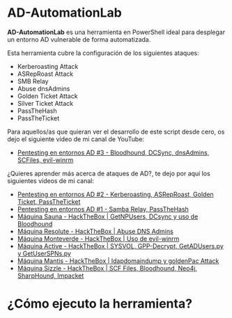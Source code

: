 # AD-AutomationLab

**AD-AutomationLab** es una herramienta en PowerShell ideal para desplegar un entorno AD vulnerable de forma automatizada.

Esta herramienta cubre la configuración de los siguientes ataques:

* Kerberoasting Attack
* ASRepRoast Attack
* SMB Relay
* Abuse dnsAdmins
* Golden Ticket Attack
* Silver Ticket Attack
* PassTheHash
* PassTheTicket

Para aquellos/as que quieran ver el desarrollo de este script desde cero, os dejo el siguiente vídeo de mi canal de YouTube:

- [Pentesting en entornos AD #3 - Bloodhound, DCSync, dnsAdmins, SCFiles, evil-winrm](https://www.youtube.com/watch?v=7z7So-2XVis)

¿Quieres aprender más acerca de ataques de AD?, te dejo por aquí los siguientes vídeos de mi canal:

- [Pentesting en entornos AD #2 - Kerberoasting, ASRepRoast, Golden Ticket, PassTheTicket](https://www.youtube.com/watch?v=KYFlvFfh-Js)
- [Pentesting en entornos AD #1 - Samba Relay, PassTheHash](https://www.youtube.com/watch?v=LLevcaB4qew)
- [Máquina Sauna - HackTheBox | GetNPUsers, DCsync y uso de Bloodhound ](https://www.youtube.com/watch?v=3pnyfi8Fn6g)
- [Máquina Resolute - HackTheBox | Abuse DNS Admins](https://www.youtube.com/watch?v=4WuUXboQBh0)
- [Máquina Monteverde - HackTheBox | Uso de evil-winrm](https://www.youtube.com/watch?v=3jOlFPy8Ug0)
- [Máquina Active - HackTheBox | SYSVOL, GPP-Decrypt, GetADUsers.py y GetUserSPNs.py](https://www.youtube.com/watch?v=bFmBBgncY4o)
- [Máquina Mantis - HackTheBox | ldapdomaindump y goldenPac Attack](https://www.youtube.com/watch?v=BO7_1s8y8zM)
- [Máquina Sizzle - HackTheBox | SCF Files, Bloodhound, Neo4j, SharpHound, Impacket](https://www.youtube.com/watch?v=0rmG5EneRuQ)


¿Cómo ejecuto la herramienta?
======

